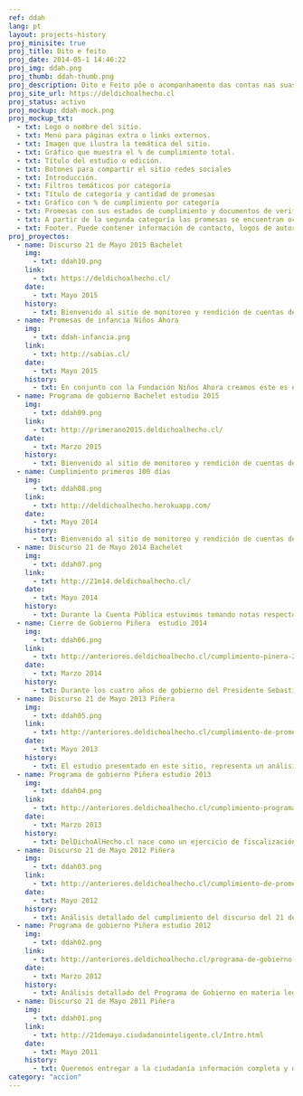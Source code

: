 ```yaml
---
ref: ddah
lang: pt
layout: projects-history
proj_minisite: true
proj_title: Dito e feito
proj_date: 2014-05-1 14:46:22
proj_img: ddah.png
proj_thumb: ddah-thumb.png
proj_description: Dito e Feito põe o acompanhamento das contas nas suas mãos. Se trata de um estudo  onde analisamos detalhadamente as promessas que fazem os governos, tanto em seus programas como nas contas públicas.
proj_site_url: https://deldichoalhecho.cl
proj_status: activo
proj_mockup: ddah-mock.png
proj_mockup_txt:
  - txt: Logo o nombre del sitio.
  - txt: Menú para páginas extra o links externos.
  - txt: Imagen que ilustra la temática del sitio.
  - txt: Gráfico que muestra el % de cumplimiento total.
  - txt: Título del estudio o edición.
  - txt: Botones para compartir el sitio redes sociales
  - txt: Introducción.
  - txt: Filtros temáticos por categoría
  - txt: Título de categoría y cantidad de promesas
  - txt: Gráfico con % de cumplimiento por categoría
  - txt: Promesas con sus estados de cumplimiento y documentos de verificación.
  - txt: A partir de la segunda categoría las promesas se encuentran ocultas para facilitar una visión más general. Para ver el detalle se debe expandir la caja contenedora.
  - txt: Footer. Puede contener información de contacto, logos de autores del sitio, etc.
proj_proyectos:
  - name: Discurso 21 de Mayo 2015 Bachelet
    img:
      - txt: ddah10.png
    link:
      - txt: https://deldichoalhecho.cl/
    date:
      - txt: Mayo 2015
    history:
      - txt: Bienvenido al sitio de monitoreo y rendición de cuentas de Ciudadano Inteligente. A continuación encontrarás el balance de cumplimiento de las promesas en materia legislativa del 21 de mayo de la Presidenta Bachelet al 2015.
  - name: Promesas de infancia Niños Ahora
    img:
      - txt: ddah-infancia.png
    link:
      - txt: http://sabias.cl/
    date:
      - txt: Mayo 2015
    history:
      - txt: En conjunto con la Fundación Niños Ahora creamos este es el sitio de monitoreo de las promesas de gobierno sobre infancia y adolescencia.
  - name: Programa de gobierno Bachelet estudio 2015
    img:
      - txt: ddah09.png
    link:
      - txt: http://primerano2015.deldichoalhecho.cl/
    date:
      - txt: Marzo 2015
    history:
      - txt: Bienvenido al sitio de monitoreo y rendición de cuentas de Ciudadano Inteligente. A continuación encontrarás en balance de cumplimiento del primer año de gestión de la Presidenta Bachelet.
  - name: Cumplimiento primeros 100 días
    img:
      - txt: ddah08.png
    link:
      - txt: http://deldichoalhecho.herokuapp.com/
    date:
      - txt: Mayo 2014
    history:
      - txt: Bienvenido al sitio de monitoreo y rendición de cuentas de Ciudadano Inteligente. A continuación encontrarás la medición del cumplimiento de las 56 promesas de los 100 primeros días de la Presidenta Bachelet.
  - name: Discurso 21 de Mayo 2014 Bachelet
    img:
      - txt: ddah07.png
    link:
      - txt: http://21m14.deldichoalhecho.cl/
    date:
      - txt: Mayo 2014
    history:
      - txt: Durante la Cuenta Pública estuvimos tomando notas respecto a las promesas que iban siendo enunciadas.
  - name: Cierre de Gobierno Piñera  estudio 2014
    img:
      - txt: ddah06.png
    link:
      - txt: http://anteriores.deldichoalhecho.cl/cumplimiento-pinera-2010-2014/
    date:
      - txt: Marzo 2014
    history:
      - txt: Durante los cuatro años de gobierno del Presidente Sebastián Piñera, Ciudadano Inteligente ha llevado a cabo seis estudios de cumplimiento de promesas en materia legislativa. El estudio que presentamos en esta oportunidad tiene por objeto cerrar un ciclo, y permitir que cada ciudadano analice los resultados y saque sus propias conclusiones ante la pregunta que nos hemos planteado para esta edición ¿Cuánto cumplió el Presidente Piñera?
  - name: Discurso 21 de Mayo 2013 Piñera
    img:
      - txt: ddah05.png
    link:
      - txt: http://anteriores.deldichoalhecho.cl/cumplimiento-de-promesas-discurso-21m-2013/
    date:
      - txt: Mayo 2013
    history:
      - txt: El estudio presentado en este sitio, representa un análisis del cumplimiento de las promesas de gobierno en materia legislativa. Es decir, el cumplimiento de todas aquellas promesas del discurso vinculadas a la promoción y aprobación de un determinado proyecto de ley.
  - name: Programa de gobierno Piñera estudio 2013
    img:
      - txt: ddah04.png
    link:
      - txt: http://anteriores.deldichoalhecho.cl/cumplimiento-programa-de-gobierno-en-materia-legislativa-al-2013/
    date:
      - txt: Marzo 2013
    history:
      - txt: DelDichoAlHecho.cl nace como un ejercicio de fiscalización ciudadana a la labor de nuestras autoridades, porque sabemos que la rendición de cuentas fortalece nuestra democracia y le otorga legitimidad a la gestión de nuestros representantes.
  - name: Discurso 21 de Mayo 2012 Piñera
    img:
      - txt: ddah03.png
    link:
      - txt: http://anteriores.deldichoalhecho.cl/cumplimiento-de-promesas-discurso-21m-2011/
    date:
      - txt: Mayo 2012
    history:
      - txt: Análisis detallado del cumplimiento del discurso del 21 de mayo del 2011 en materia legislativa con datos comparativos con el avance del cumplimiento del discurso del 2010 a la fecha. La edición 2012 del cumplimiento de las promesas del 21 de mayo se calcula a partir de la construcción de un índice, el que señala que, en materia legislativa, se ha cumplido un 56% de lo anunciado por el Presidente en su discurso del año 2011.
  - name: Programa de gobierno Piñera estudio 2012
    img:
      - txt: ddah02.png
    link:
      - txt: http://anteriores.deldichoalhecho.cl/programa-de-gobierno-2012/
    date:
      - txt: Marzo 2012
    history:
      - txt: Análisis detallado del Programa de Gobierno en materia legislativa, y la revisión del estado de cumplimiento de dicho Programa al cumplirse dos años de Gobierno. El estudio realizado por la Fundación Ciudadano Inteligente sólo incluye promesas que implican iniciativas de ley, no abarcando otros aspectos de la gestión ejecutiva, al no existir suficiente información sobre aspectos que nos permitan fiscalizar la gestión pública.
  - name: Discurso 21 de Mayo 2011 Piñera
    img:
      - txt: ddah01.png
    link:
      - txt: http://21demayo.ciudadanointeligente.cl/Intro.html
    date:
      - txt: Mayo 2011
    history:
      - txt: Queremos entregar a la ciudadanía información completa y detallada sobre el cumplimiento de los compromisos presidenciales asumidos por el Presidente en la cuenta pública del 2010, de modo que la propia ciudadanía pueda utilizar estos datos para fijar un criterio de evaluación sobre la gestión del Gobierno.  Este estudio centra su análisis en la capacidad legislativa del Gobierno para cumplir con sus promesas presidenciales.
category: "accion"
---
```

